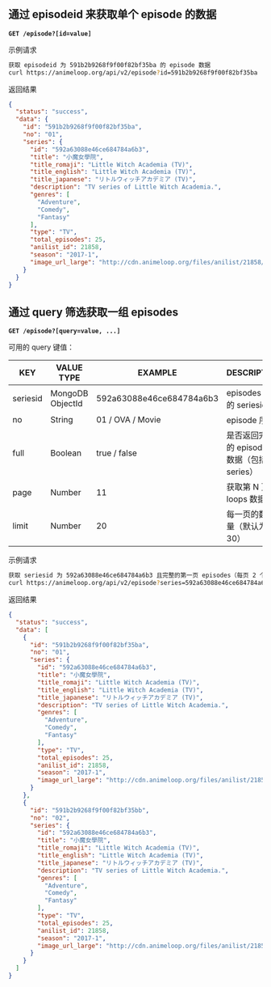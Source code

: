 ## 通过 episodeid 来获取单个 episode 的数据

**`GET /episode?[id=value]`**

示例请求

```bash
获取 episodeid 为 591b2b9268f9f00f82bf35ba 的 episode 数据
curl https://animeloop.org/api/v2/episode?id=591b2b9268f9f00f82bf35ba
```

返回结果

```json
{
  "status": "success",
  "data": {
    "id": "591b2b9268f9f00f82bf35ba",
    "no": "01",
    "series": {
      "id": "592a63088e46ce684784a6b3",
      "title": "小魔女學院",
      "title_romaji": "Little Witch Academia (TV)",
      "title_english": "Little Witch Academia (TV)",
      "title_japanese": "リトルウィッチアカデミア (TV)",
      "description": "TV series of Little Witch Academia.",
      "genres": [
        "Adventure",
        "Comedy",
        "Fantasy"
      ],
      "type": "TV",
      "total_episodes": 25,
      "anilist_id": 21858,
      "season": "2017-1",
      "image_url_large": "http://cdn.animeloop.org/files/anilist/21858/image_large.jpg"
    }
  }
}
```

## 通过 query 筛选获取一组 episodes

**`GET /episode?[query=value, ...]`**

可用的 query 键值：

| KEY      | VALUE TYPE       | EXAMPLE                  | DESCRIPTION                    |
| -------- | ---------------- | ------------------------ | ------------------------------ |
| seriesid | MongoDB ObjectId | 592a63088e46ce684784a6b3 | episodes 所在的 seriesid          |
| no       | String           | 01 / OVA / Movie         | episode 序号                     |
| full     | Boolean          | true / false             | 是否返回完整的 episodes 数据（包括 series） |
| page     | Number           | 11                       | 获取第 N 页的 loops 数据              |
| limit    | Number           | 20                       | 每一页的数据量（默认为 30）                |

示例请求

```bash
获取 seriesid 为 592a63088e46ce684784a6b3 且完整的第一页 episodes（每页 2 个 episodes）
curl https://animeloop.org/api/v2/episode?series=592a63088e46ce684784a6b3&full=true&limit=2
```

返回结果

```json
{
  "status": "success",
  "data": [
    {
      "id": "591b2b9268f9f00f82bf35ba",
      "no": "01",
      "series": {
        "id": "592a63088e46ce684784a6b3",
        "title": "小魔女學院",
        "title_romaji": "Little Witch Academia (TV)",
        "title_english": "Little Witch Academia (TV)",
        "title_japanese": "リトルウィッチアカデミア (TV)",
        "description": "TV series of Little Witch Academia.",
        "genres": [
          "Adventure",
          "Comedy",
          "Fantasy"
        ],
        "type": "TV",
        "total_episodes": 25,
        "anilist_id": 21858,
        "season": "2017-1",
        "image_url_large": "http://cdn.animeloop.org/files/anilist/21858/image_large.jpg"
      }
    },
    {
      "id": "591b2b9268f9f00f82bf35bb",
      "no": "02",
      "series": {
        "id": "592a63088e46ce684784a6b3",
        "title": "小魔女學院",
        "title_romaji": "Little Witch Academia (TV)",
        "title_english": "Little Witch Academia (TV)",
        "title_japanese": "リトルウィッチアカデミア (TV)",
        "description": "TV series of Little Witch Academia.",
        "genres": [
          "Adventure",
          "Comedy",
          "Fantasy"
        ],
        "type": "TV",
        "total_episodes": 25,
        "anilist_id": 21858,
        "season": "2017-1",
        "image_url_large": "http://cdn.animeloop.org/files/anilist/21858/image_large.jpg"
      }
    }
  ]
}
```

